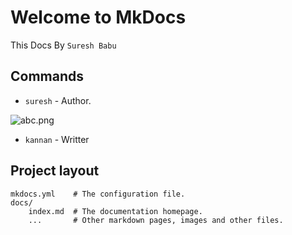 # Welcome to MkDocs

This Docs By `Suresh Babu`

## Commands

* `suresh` - Author.

![abc.png](images//abc/abc.png)

* `kannan` - Writter
## Project layout

    mkdocs.yml    # The configuration file.
    docs/
        index.md  # The documentation homepage.
        ...       # Other markdown pages, images and other files.
